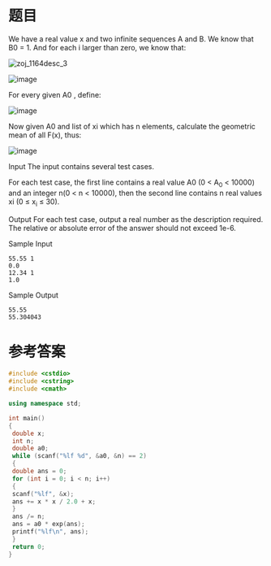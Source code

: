 # 题目
We have a real value x and two infinite sequences A and B. We know that B0 = 1. And for each i larger than zero, we know that:

![zoj_1164desc_3](http://uploadfiles.nowcoder.com/probs/acm/zoj_1164desc_3.jpg)

![image](https://user-images.githubusercontent.com/59190045/124537652-e4a79200-de4c-11eb-93fa-c5c3afdbefdb.png)

For every given A0 , define:

![image](https://user-images.githubusercontent.com/59190045/124537699-fc7f1600-de4c-11eb-85d2-335f3ca00f4f.png)


Now given A0 and list of xi which has n elements, calculate the geometric mean of all F(x), thus:

![image](https://user-images.githubusercontent.com/59190045/124537717-04d75100-de4d-11eb-9cf7-ffbaf58fa0a9.png)

Input
The input contains several test cases.

For each test case, the first line contains a real value A0 (0 < A<sub>0</sub> < 10000) and an integer n(0 < n < 10000), then the second line contains n real values xi (0 ≤ x<sub>i</sub> ≤ 30).

Output
For each test case, output a real number as the description required. The relative or absolute error of the answer should not exceed 1e-6.

Sample Input
```
55.55 1
0.0
12.34 1
1.0
```
Sample Output
```
55.55
55.304043
```
# 参考答案

```c++
#include <cstdio>
#include <cstring>
#include <cmath>

using namespace std;

int main()
{
 double x;
 int n;
 double a0;
 while (scanf("%lf %d", &a0, &n) == 2)
 {
 double ans = 0;
 for (int i = 0; i < n; i++)
 {
 scanf("%lf", &x);
 ans += x * x / 2.0 + x;
 }
 ans /= n;
 ans = a0 * exp(ans);
 printf("%lf\n", ans);
 }
 return 0;
}
